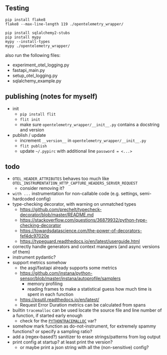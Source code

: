 ## Testing

```shell
pip install flake8
flake8 --max-line-length 119 ./opentelemetry_wrapper/

pip install sqlalchemy2-stubs
pip install mypy
mypy --install-types
mypy ./opentelemetry_wrapper/
```

also run the following files:

* experiment_otel_logging.py
* fastapi_main.py
* setup_otel_logging.py
* sqlalchemy_example.py

## publishing (notes for myself)

* init
    * `pip install flit`
    * `flit init`
    * make sure `opentelemetry_wrapper/__init__.py` contains a docstring and version
* publish / update
    * increment `__version__` in `opentelemetry_wrapper/__init__.py`
    * `flit publish`
    * update `~/.pypirc` with additional line `password = <...>`

## todo

* `OTEL_HEADER_ATTRIBUTES` behaves too much like `OTEL_INSTRUMENTATION_HTTP_CAPTURE_HEADERS_SERVER_REQUEST`
    * consider removing it?
* `with ...` instrumentation for non-callable code (e.g. settings, semi-hardcoded config)
* type-checking decorator, with warning on unmatched types
    * https://github.com/prechelt/typecheck-decorator/blob/master/README.md
    * https://stackoverflow.com/questions/36879932/python-type-checking-decorator
    * https://towardsdatascience.com/the-power-of-decorators-fef4dc97020e
    * https://typeguard.readthedocs.io/en/latest/userguide.html
* correctly handle generators and context managers (and async versions of them)
* instrument pydantic?
* support metrics somehow
    * the asgi/fastapi already supports some metrics
    * https://github.com/instana/python-sensor/blob/master/instana/autoprofile/samplers
        * memory profiling
        * reading frames to make a statistical guess how much time is spent in each function
    * https://psutil.readthedocs.io/en/latest/
    * Request Error Duration metrics can be calculated from spans
* builtin `tracemalloc` can be used locate the source file and line number of a function, if started early enough
  * check for the [`PYTHONTRACEMALLOC`](https://docs.python.org/3/using/cmdline.html#envvar-PYTHONTRACEMALLOC) var?
* somehow mark function as do-not-instrument, for extremely spammy functions? or specify a sampling ratio?
* add a (regex-based?) sanitizer to erase strings/patterns from log output
* print config at startup? at least print the version?
  * or maybe print a json string with all the (non-sensitive) config?
